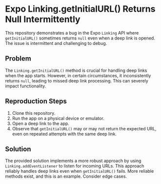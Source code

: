 # Expo Linking.getInitialURL() Returns Null Intermittently

This repository demonstrates a bug in the Expo `Linking` API where `getInitialURL()` sometimes returns `null` even when a deep link is opened.  The issue is intermittent and challenging to debug.

## Problem
The `Linking.getInitialURL()` method is crucial for handling deep links when the app starts. However, in certain circumstances, it inconsistently returns `null`, leading to missed deep link processing. This can severely impact functionality.

## Reproduction Steps
1. Clone this repository.
2. Run the app on a physical device or emulator.
3. Open a deep link to the app.  
4. Observe that `getInitialURL()` may or may not return the expected URL, even on repeated attempts with the same deep link.

## Solution
The provided solution implements a more robust approach by using `Linking.addEventListener` to listen for incoming URLs. This approach reliably handles deep links even when `getInitialURL()` fails. More reliable methods exist, and this is an example. Consider edge cases. 

